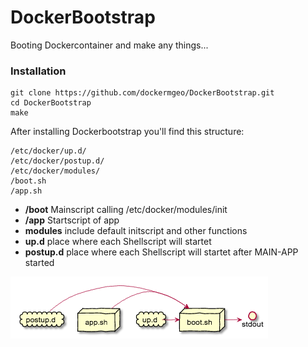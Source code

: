 # DockerBootstrap

Booting Dockercontainer and make any things...

### Installation

```
git clone https://github.com/dockermgeo/DockerBootstrap.git
cd DockerBootstrap
make
```

After installing Dockerbootstrap you'll find this structure:

```
/etc/docker/up.d/
/etc/docker/postup.d/
/etc/docker/modules/
/boot.sh
/app.sh
```
* **/boot** Mainscript calling /etc/docker/modules/init
* **/app** Startscript of app
* **modules** include default initscript and other functions
* **up.d** place where each Shellscript will startet
* **postup.d** place where each Shellscript will startet after MAIN-APP started

![Architecture](docs/doboot-architektur.png)
